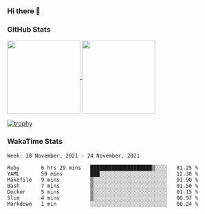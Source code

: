 ### Hi there 👋

### GitHub Stats

<a href="https://github.com/anuraghazra/github-readme-stats">
  <img align="center" height="170px" src="https://github-readme-stats.vercel.app/api/top-langs/?username=tksfjt1024&layout=compact&count_private=true&show_icons=true&show_icons=true&theme=graywhite" />
</a>
<a href="https://github.com/anuraghazra/github-readme-stats">
  <img align="center" height="170px" src="https://github-readme-stats.vercel.app/api?username=tksfjt1024&count_private=true&show_icons=true&show_icons=true&theme=graywhite" />
</a>

[![trophy](https://github-profile-trophy.vercel.app/?username=tksfjt1024)](https://github.com/ryo-ma/github-profile-trophy)

### WakaTime Stats

<!--START_SECTION:waka-->
```text
Week: 18 November, 2021 - 24 November, 2021

Ruby       6 hrs 29 mins   ████████████████████▒░░░░   81.25 % 
YAML       59 mins         ███░░░░░░░░░░░░░░░░░░░░░░   12.38 % 
Makefile   9 mins          ▒░░░░░░░░░░░░░░░░░░░░░░░░   01.90 % 
Bash       7 mins          ▒░░░░░░░░░░░░░░░░░░░░░░░░   01.50 % 
Docker     5 mins          ▒░░░░░░░░░░░░░░░░░░░░░░░░   01.15 % 
Slim       4 mins          ▒░░░░░░░░░░░░░░░░░░░░░░░░   00.97 % 
Markdown   1 min           ░░░░░░░░░░░░░░░░░░░░░░░░░   00.24 % 
```
<!--END_SECTION:waka-->
